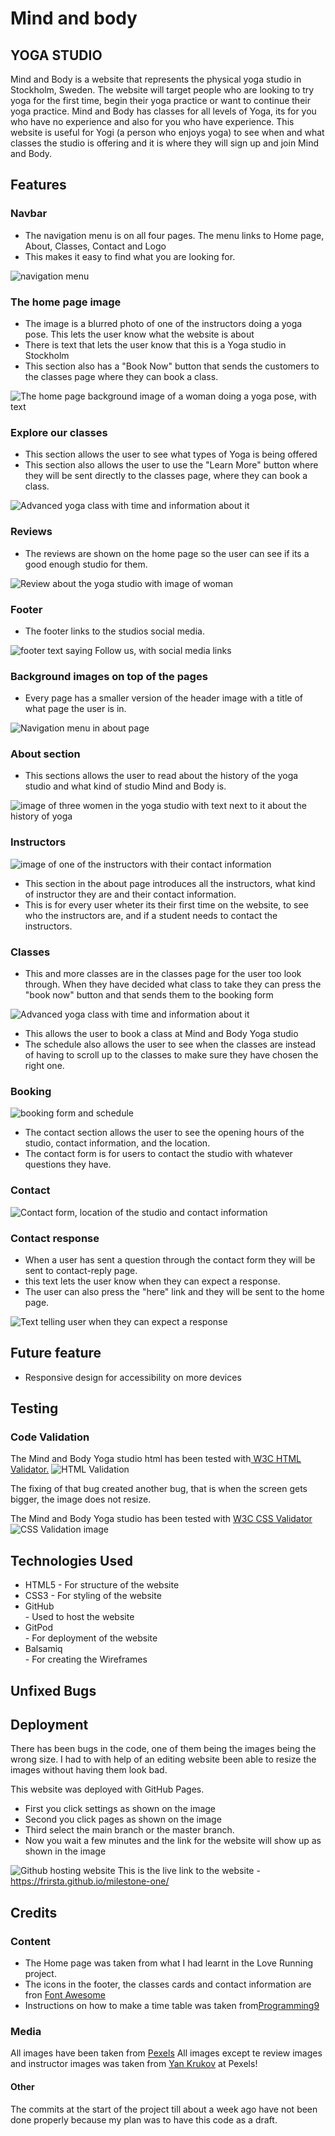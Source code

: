 # Mind and body
## YOGA STUDIO

Mind and Body is a website that represents the physical yoga studio in Stockholm, Sweden. The website will target people who are looking to try yoga for the first time, begin their yoga practice or want to continue their yoga practice. Mind and Body has classes for all levels of Yoga, its for you who have no experience and also for you who have experience. This website is useful for Yogi (a person who enjoys yoga) to see when and what classes the studio is offering and it is where they will sign up and join Mind and Body.

<!-- Bild  -->

## Features 

### Navbar
<ul><li>The navigation menu is on all four pages. The menu links to Home page, About, Classes, Contact and Logo</li>
<li>This makes it easy to find what you are looking for.</li>
</ul>

<img src="/workspace/milestone-one/assets/images/navbar (1).jpg" alt="navigation menu">

### The home page image
<ul><li>The image is a blurred photo of one of the instructors doing a yoga pose. This lets the user know what the website is about</li>
<li>There is text that lets the user know that this is a Yoga studio in Stockholm</li>
<li>This section also has a "Book Now" button that sends the customers to the classes page where they can book a class.</li></ul>

<img src="/workspace/milestone-one/assets/images/navbar (4).jpg" alt="The home page background image of a woman doing a yoga pose, with text">


### Explore our classes
<ul><li>This section allows the user to see what types of Yoga is being offered</li>
<li>This section also allows the user to use the "Learn More" button where they will be sent directly to the classes page, where they can book a class.</li></ul>
<img src="/workspace/milestone-one/assets/images/navbar (3).jpg" alt="Advanced yoga class with time and information about it">

### Reviews
<ul><li>
The reviews are shown on the home page so the user can see if its a good enough studio for them.</li></ul>

<img src="/workspace/milestone-one/assets/images/image (10).png" alt="Review about the yoga studio with image of woman">

### Footer
<ul><li>
The footer links to the studios social media.</li></ul>
<img src="/workspace/milestone-one/assets/images/x (2).png" alt="footer text saying Follow us, with social media links">

### Background images on top of the pages
<ul><li>
Every page has a smaller version of the header image with a title of what page the user is in.</li></ul>
<img src="/workspace/milestone-one/assets/images/Skärmbild (1606).png" alt="Navigation menu in about page">


### About section
<ul><li>
This sections allows the user to read about the history of the yoga studio and what kind of studio Mind and Body is.</li></ul>
<img src="/workspace/milestone-one/assets/images/about-us.png" alt="image of three women in the yoga studio with text next to it about the history of yoga">


### Instructors

<img src="/workspace/milestone-one/assets/images/image (20).jpg" alt="image of one of the instructors with their contact information">
<ul><li>
This section in the about page introduces all the instructors, what kind of instructor they are and their contact information.</li>
<li>This is for every user wheter its their first time on the website, to see who the instructors are, and if a student needs to contact the instructors.</li></ul>


### Classes
<ul><li>This and more classes are in the classes page for the user too look through. When they have decided what class to take they can press the "book now" button and that sends them to the booking form</li></ul>

<img src="/workspace/milestone-one/assets/images/navbar (3).jpg" alt="Advanced yoga class with time and information about it">

<ul><li>This allows the user to book a class at Mind and Body Yoga studio</li><li>The schedule also allows the user to see when the classes are instead of having to scroll up to the classes to make sure they have chosen the right one.</li></ul>

### Booking
<img src="/workspace/milestone-one/assets/images/image (23).jpg" alt="booking form and schedule">

<ul><li>The contact section allows the user to see the opening hours of the studio, contact information, and the location.</li>
<li>The contact form is for users to contact the studio with whatever questions they have.</li></ul>

### Contact
<img src="/workspace/milestone-one/assets/images/image (22).jpg" alt="Contact form, location of the studio and contact information">

### Contact response
<ul><li>
When a user has sent a question through the contact form they will be sent to contact-reply page.</li><li>
this text lets the user know when they can expect a response.</li><li>
The user can also press the "here" link and they will be sent to the home page.</li></ul>
<img src="/workspace/milestone-one/assets/images/contact-reply.png" alt="Text telling user when they can expect a response">

## Future feature
<ul>
<li>Responsive design for accessibility on more devices
</li></ul>


## Testing
### Code Validation
The Mind and Body Yoga studio html has been tested with<a href="https://validator.w3.org/"> W3C HTML Validator.</a> 
<img src="/workspace/milestone-one/assets/images/html.png" alt="HTML Validation">

The fixing of that bug created another bug, that is when the screen gets bigger, the image does not resize.

The Mind and Body Yoga studio has been tested with <a href="https://jigsaw.w3.org/css-validator/">W3C CSS Validator</a>
<img src="/workspace/milestone-one/assets/images/css.png" alt="CSS Validation image">


## Technologies Used
<ul>
<li>
HTML5 - For structure of the website
</li>
<li>
CSS3 - For styling of the website
</li>
<li>GitHub</li> - Used to host the website
<li>GitPod</li> - For deployment of the website
<li>Balsamiq</li> - For creating the Wireframes
</ul>

## Unfixed Bugs


## Deployment 
There has been bugs in the code, one of them being the images being the wrong size. I had to with help of an editing website been able to resize the images without having them look bad.

This website was deployed with GitHub Pages.
<ul>
<li>
First you click settings as shown on the image
</li>
<li>
Second you click pages as shown on the image
</li>
<li>
Third select the main branch or the master branch.
</li><li>
Now you wait a few minutes and the link for the website will show up as shown in the image</li>
</ul>

<img src="/workspace/milestone-one/assets/images/github deploy.png" alt="Github hosting website">
This is the live link to the website - <a href="https://frirsta.github.io/milestone-one/">https://frirsta.github.io/milestone-one/</a>

## Credits

### Content
<ul>
<li>
The Home page was taken from what I had learnt in the Love Running project.</li>
<li>The icons in the footer, the classes cards and contact information are fron <a href="https://fontawesome.com/">Font Awesome</a></li>
<li>Instructions on how to make a time table was taken from<a href="https://www.programming9.com/programs/html-codes/47-html-code-for-designing-of-time-table-using-table">Programming9</a></li>
</ul>

### Media
All images have been taken from <a href="https://www.pexels.com/">Pexels</a>
All images except te review images and instructor images was taken from <a href="https://www.pexels.com/@yankrukov/">Yan Krukov</a> at Pexels!



#### Other
The commits at the start of the project till about a week ago have not been done properly because my plan was to have this code as a draft.
